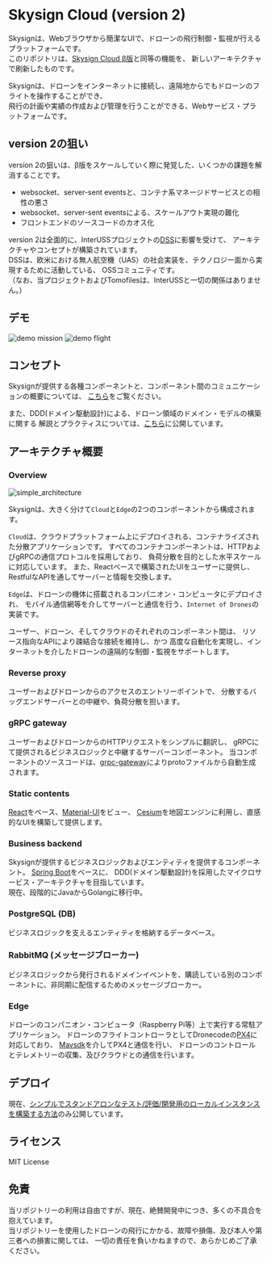 # Skysign Cloud (version 2)

Skysignは、Webブラウザから簡潔なUIで、ドローンの飛行制御・監視が行えるプラットフォームです。  
このリポジトリは、[Skysign Cloud β版](https://github.com/Tomofiles/skysign_cloud)と同等の機能を、
新しいアーキテクチャで刷新したものです。

Skysignは、ドローンをインターネットに接続し、遠隔地からでもドローンのフライトを操作することができ、  
飛行の計画や実績の作成および管理を行うことができる、Webサービス・プラットフォームです。

## version 2の狙い
version 2の狙いは、β版をスケールしていく際に発覚した、いくつかの課題を解消することです。
- websocket、server-sent eventsと、コンテナ系マネージドサービスとの相性の悪さ
- websocket、server-sent eventsによる、スケールアウト実現の難化
- フロントエンドのソースコードのカオス化

version 2は全面的に、InterUSSプロジェクトの[DSS](https://github.com/interuss/dss)に影響を受けて、
アーキテクチャやコンセプトが構築されています。  
DSSは、欧米における無人航空機（UAS）の社会実装を、テクノロジー面から実現するために活動している、
OSSコミュニティです。  
（なお、当プロジェクトおよびTomofilesは、InterUSSと一切の関係はありません。）

## デモ
![demo mission](contents/readme/mission.gif)
![demo flight](contents/readme/flight.gif)

## コンセプト
Skysignが提供する各種コンポーネントと、コンポーネント間のコミュニケーションの概要については、
[こちら](./contents/concepts.md)をご覧ください。

また、DDD(ドメイン駆動設計)による、ドローン領域のドメイン・モデルの構築に関する
解説とプラクティスについては、[こちら](./contents/domain_models.md)に公開しています。

## アーキテクチャ概要
### Overview
![simple_architecture](https://user-images.githubusercontent.com/27773127/113296134-0f58ea80-9334-11eb-9e7d-2c52e2193419.png)

Skysignは、大きく分けて`Cloud`と`Edge`の2つのコンポーネントから構成されます。

`Cloud`は、クラウドプラットフォーム上にデプロイされる、コンテナライズされた分散アプリケーションです。
すべてのコンテナコンポーネントは、HTTPおよびgRPCの通信プロトコルを採用しており、
負荷分散を目的とした水平スケールに対応しています。
また、Reactベースで構築されたUIをユーザーに提供し、RestfulなAPIを通してサーバーと情報を交換します。

`Edge`は、ドローンの機体に搭載されるコンパニオン・コンピュータにデプロイされ、
モバイル通信網等を介してサーバーと通信を行う、`Internet of Drones`の実装です。

ユーザー、ドローン、そしてクラウドのそれぞれのコンポーネント間は、
リソース指向なAPIにより疎結合な接続を維持し、かつ
高度な自動化を実現し、インターネットを介したドローンの遠隔的な制御・監視をサポートします。

### Reverse proxy
ユーザーおよびドローンからのアクセスのエントリーポイントで、
分散するバッグエンドサーバーとの中継や、負荷分散を担います。

### gRPC gateway
ユーザーおよびドローンからのHTTPリクエストをシンプルに翻訳し、
gRPCにて提供されるビジネスロジックと中継するサーバーコンポーネント。
当コンポーネントのソースコードは、[grpc-gateway](https://github.com/grpc-ecosystem/grpc-gateway)によりprotoファイルから自動生成されます。

### Static contents
[React](https://ja.reactjs.org/)をベース、[Material-UI](https://material-ui.com/)をビュー、
[Cesium](https://cesium.com/cesiumjs/)を地図エンジンに利用し、直感的なUIを構築して提供します。

### Business backend
Skysignが提供するビジネスロジックおよびエンティティを提供するコンポーネント。
[Spring Boot](https://spring.io/projects/spring-boot)をベースに、
DDD(ドメイン駆動設計)を採用したマイクロサービス・アーキテクチャを目指しています。  
現在、段階的にJavaからGolangに移行中。

### PostgreSQL (DB)
ビジネスロジックを支えるエンティティを格納するデータベース。

### RabbitMQ (メッセージブローカー)
ビジネスロジックから発行されるドメインイベントを、購読している別のコンポーネントに、非同期に配信するためのメッセージブローカー。

### Edge
ドローンのコンパニオン・コンピュータ（Raspberry Pi等）上で実行する常駐アプリケーション。
ドローンのフライトコントローラとしてDronecodeの[PX4](https://px4.io/)に対応しており、
[Mavsdk](https://github.com/mavlink/MAVSDK)を介してPX4と通信を行い、
ドローンのコントロールとテレメトリーの収集、及びクラウドとの通信を行います。

## デプロイ
現在、[シンプルでスタンドアロンなテスト/評価/開発用のローカルインスタンスを構築する方法](./build/dev/standalone_instance.md)のみ公開しています。

## ライセンス
MIT License

## 免責
当リポジトリーの利用は自由ですが、現在、絶賛開発中につき、多くの不具合を抱えています。  
当リポジトリーを使用したドローンの飛行にかかる、故障や損傷、及び本人や第三者への損害に関しては、
一切の責任を負いかねますので、あらかじめご了承ください。